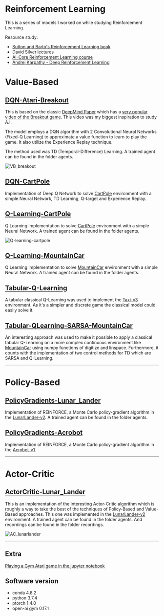 # Reinforcement Learning
This is a series of models I worked on while studying Reinforcement Learning.

Resource study:
* [Sutton and Barto's Reinforcement Learning book](http://incompleteideas.net/book/the-book-2nd.html)
* [David Silver lectures](https://www.davidsilver.uk/teaching/)
* [AI-Core Reinforcement Learning course](https://theaicore.com/)
* [Andrej Karpathy - Deep Reinforcement Learning](https://karpathy.github.io/2016/05/31/rl/)

# Value-Based
## [DQN-Atari-Breakout](https://github.com/elisiojsj/Reinforcement-Learning/blob/master/Value-Based/DQN-Atari_Breakout.ipynb)
This is based on the classic [DeepMind Paper](https://arxiv.org/pdf/1312.5602v1.pdf) which has a [very popular video of the Breakout game](https://www.youtube.com/watch?v=TmPfTpjtdgg). 
This video was my biggest inspiration to study A.I.

The model employs a DQN algorithm with 2 Convolutional Neural Networks (Fixed-Q Learning) to
approximate a value function to learn to play the game. It also utilize the Experience Replay technique.

The method used was TD (Temporal-Difference) Learning.
A trained agent can be found in the folder agents.

![VB_breakout](https://github.com/elisiojsj/Reinforcement-Learning/blob/master/Value-Based/images/VB_breakout.gif)


## [DQN-CartPole](https://github.com/elisiojsj/Reinforcement-Learning/blob/master/Value-Based/DQN-CartPole.ipynb)
Implementation of Deep Q Network to solve [CartPole](https://gym.openai.com/envs/CartPole-v1/) environment with a simple Neural Network, TD Learning, Q-target and Experience Replay. 

## [Q-Learning-CartPole](https://github.com/elisiojsj/Reinforcement-Learning/blob/master/Value-Based/Q-Learning-CartPole.ipynb)
Q Learning implementation to solve [CartPole](https://gym.openai.com/envs/CartPole-v1/) environment with a simple Neural Network.
A trained agent can be found in the folder agents.

![Q-learning-cartpole](https://github.com/elisiojsj/Reinforcement-Learning/blob/master/Value-Based/images/ql-cartpole.gif)

## [Q-Learning-MountainCar](https://github.com/elisiojsj/Reinforcement-Learning/blob/master/Value-Based/Q-Learning-MountainCar.ipynb)
Q Learning implementation to solve [MountainCar](https://gym.openai.com/envs/MountainCar-v0/) environment with a simple Neural Network.
A trained agent can be found in the folder agents.

## [Tabular-Q-Learning](https://github.com/elisiojsj/Reinforcement-Learning/blob/master/Value-Based/Tabular-Q-learning.ipynb)
A tabular classical Q-Learning was used to implement the [Taxi-v3]('https://gym.openai.com/envs/Taxi-v3/') environment. As it's a simpler and discrete game the classical model could easily solve it.

## [Tabular-QLearning-SARSA-MountainCar](https://github.com/elisiojsj/Reinforcement-Learning/blob/master/Value-Based/Tabular-QLearning-SARSA-MountainCar.ipynb)
An interesting approach was used to make it possible to apply a classical tabular Q-Learning on a more complex continuous environment like [MountainCar](https://gym.openai.com/envs/MountainCar-v0/) using numpy functions of digitize and linspace.
Furthermore, it counts with the implementation of two control methods for TD which are SARSA and Q-Learning.

---

# Policy-Based
## [PolicyGradients-Lunar_Lander](https://github.com/elisiojsj/Reinforcement-Learning/blob/master/Policy-Based/PolicyGradients-Lunar_Lander.ipynb)
Implementation of REINFORCE, a Monte Carlo policy-gradient algorithm in the [LunarLander-v2](https://gym.openai.com/envs/LunarLander-v2/).
A trained agent can be found in the folder agents.

## [PolicyGradients-Acrobot](https://github.com/elisiojsj/Reinforcement-Learning/blob/master/Policy-Based/PolicyGradients-Acrobot.ipynb)
Implementation of REINFORCE, a Monte Carlo policy-gradient algorithm in the [Acrobot-v1](https://gym.openai.com/envs/Acrobot-v1/).

---

# Actor-Critic
## [ActorCritic-Lunar_Lander](https://github.com/elisiojsj/Reinforcement-Learning/blob/master/Actor-Critic/ActorCritic-Lunar_Lander.ipynb)
This is an implementation of the interesting Actor-Critic algorithm which is roughly a way to take the best of the techniques of Policy-Based and Value-Based approaches. This one was implemented in the [LunarLander-v2](https://gym.openai.com/envs/LunarLander-v2/) environment.
A trained agent can be found in the folder agents. And recordings can be found in the folder recordings.

![AC_lunarlander](https://github.com/elisiojsj/Reinforcement-Learning/blob/master/Actor-Critic/recordings-AC-lunarlander/AC_lunarlander.gif)

---

## Extra
[Playing a Gym Atari game in the jupyter notebook](https://braraki.github.io/research/2018/06/15/play-openai-gym-games/)

## Software version
* conda 4.8.2
* python 3.7.4
* ptorch 1.4.0
* open-ai gym 0.17.1
